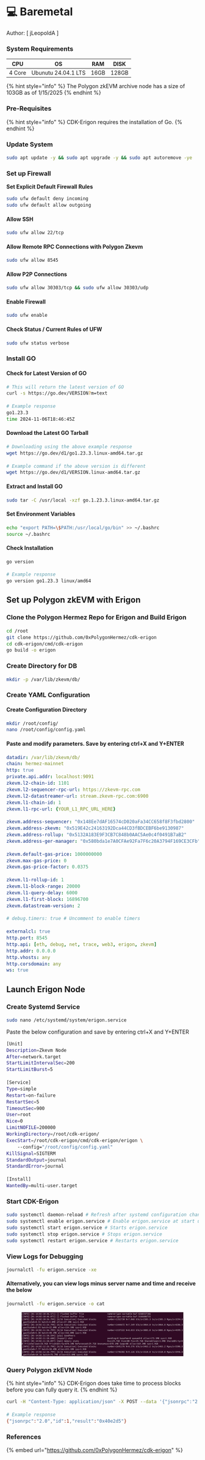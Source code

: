 # 💻 Baremetal

Author: \[ jLeopoldA ]

### System Requirements <a href="#system-requirements" id="system-requirements"></a>

| CPU    | OS                  | RAM  | DISK  |
| ------ | ------------------- | ---- | ----- |
| 4 Core | Ubunutu 24.04.1 LTS | 16GB | 128GB |

{% hint style="info" %}
The Polygon zkEVM archive node has a size of 103GB as of 1/15/2025
{% endhint %}

### Pre-Requisites <a href="#pre-requisites" id="pre-requisites"></a>

{% hint style="info" %}
CDK-Erigon requires the installation of Go.
{% endhint %}

### Update System

```bash
sudo apt update -y && sudo apt upgrade -y && sudo apt autoremove -ye
```

### Set up Firewall <a href="#set-up-firewall" id="set-up-firewall"></a>

**Set Explicit Default Firewall Rules**

```bash
sudo ufw default deny incoming
sudo ufw default allow outgoing
```

#### Allow SSH

```bash
sudo ufw allow 22/tcp
```

#### Allow Remote RPC Connections with Polygon Zkevm

```bash
sudo ufw allow 8545
```

#### Allow P2P Connections

```bash
sudo ufw allow 30303/tcp && sudo ufw allow 30303/udp
```

#### Enable Firewall

```bash
sudo ufw enable
```

#### Check Status / Current Rules of UFW

```bash
sudo ufw status verbose
```

### Install GO

#### Check for Latest Version of GO

```bash
# This will return the latest version of GO
curl -s https://go.dev/VERSION?m=text

# Example response
go1.23.3
time 2024-11-06T18:46:45Z
```

#### Download the Latest GO Tarball

```bash
# Downloading using the above example response
wget https://go.dev/d1/go1.23.3.linux-amd64.tar.gz

# Example command if the above version is different
wget https://go.dev/d1/VERSION.linux-amd64.tar.gz
```

#### Extract and Install GO

```bash
sudo tar -C /usr/local -xzf go.1.23.3.linux-amd64.tar.gz
```

#### Set Environment Variables

```bash
echo "export PATH=\$PATH:/usr/local/go/bin" >> ~/.bashrc
source ~/.bashrc
```

#### Check Installation

```bash
go version

# Example response
go version go1.23.3 linux/amd64
```

## Set up Polygon zkEVM with Erigon

### Clone the Polygon Hermez Repo for Erigon and Build Erigon

```bash
cd /root
git clone https://github.com/0xPolygonHermez/cdk-erigon
cd cdk-erigon/cmd/cdk-erigon
go build -o erigon
```

### Create Directory for DB

```bash
mkdir -p /var/lib/zkevm/db/
```

### Create YAML Configuration

#### Create Configuration Directory

```bash
mkdir /root/config/
nano /root/config/config.yaml
```

#### Paste and modify parameters. Save by entering ctrl+X and Y+ENTER&#x20;

```yaml
datadir: /var/lib/zkevm/db/
chain: hermez-mainnet
http: true
private.api.addr: localhost:9091
zkevm.l2-chain-id: 1101
zkevm.l2-sequencer-rpc-url: https://zkevm-rpc.com
zkevm.l2-datastreamer-url: stream.zkevm-rpc.com:6900
zkevm.l1-chain-id: 1
zkevm.l1-rpc-url: {YOUR_L1_RPC_URL_HERE}

zkevm.address-sequencer: "0x148Ee7dAF16574cD020aFa34CC658f8F3fbd2800"
zkevm.address-zkevm: "0x519E42c24163192Dca44CD3fBDCEBF6be9130987"
zkevm.address-rollup: "0x5132A183E9F3CB7C848b0AAC5Ae0c4f0491B7aB2"
zkevm.address-ger-manager: "0x580bda1e7A0CFAe92Fa7F6c20A3794F169CE3CFb"

zkevm.default-gas-price: 1000000000
zkevm.max-gas-price: 0
zkevm.gas-price-factor: 0.0375

zkevm.l1-rollup-id: 1
zkevm.l1-block-range: 20000
zkevm.l1-query-delay: 6000
zkevm.l1-first-block: 16896700
zkevm.datastream-version: 2

# debug.timers: true # Uncomment to enable timers

externalcl: true
http.port: 8545
http.api: [eth, debug, net, trace, web3, erigon, zkevm]
http.addr: 0.0.0.0
http.vhosts: any
http.corsdomain: any
ws: true
```

## Launch Erigon Node

### Create Systemd Service

```bash
sudo nano /etc/systemd/system/erigon.service
```

Paste the below configuration and save by entering ctrl+X and Y+ENTER

```bash
[Unit]
Description=Zkevm Node
After=network.target
StartLimitIntervalSec=200
StartLimitBurst=5

[Service]
Type=simple
Restart=on-failure
RestartSec=5
TimeoutSec=900
User=root
Nice=0
LimitNOFILE=200000
WorkingDirectory=/root/cdk-erigon/
ExecStart=/root/cdk-erigon/cmd/cdk-erigon/erigon \
	--config="/root/config/config.yaml"
KillSignal=SIGTERM
StandardOutput=journal
StandardError=journal

[Install]
WantedBy=multi-user.target
```

### Start CDK-Erigon

```bash
sudo systemctl daemon-reload # Refresh after systemd configuration changes
sudo systemctl enable erigon.service # Enable erigon.service at start up
sudo systemctl start erigon.service # Starts erigon.service
sudo systemctl stop erigon.service # Stops erigon.service
sudo systemctl restart erigon.service # Restarts erigon.service
```

### View Logs for Debugging

```bash
journalctl -fu erigon.service -xe
```

#### Alternatively, you can view logs minus server name and time and receive the below

```bash
journalctl -fu erigon.service -o cat
```

<figure><img src="../../../.gitbook/assets/Screenshot from 2025-01-13 20-13-35.png" alt=""><figcaption></figcaption></figure>

### Query Polygon zkEVM Node

{% hint style="info" %}
CDK-Erigon does take time to process blocks before you can fully query it.
{% endhint %}

```bash
curl -H "Content-Type: application/json" -X POST --data '{"jsonrpc":"2.0","method":"eth_blockNumber","params":[],"id":1}' http://localhost:8545

# Example response
{"jsonrpc":"2.0","id":1,"result":"0x40e2d5"}
```

### References <a href="#references" id="references"></a>

{% embed url="https://github.com/0xPolygonHermez/cdk-erigon" %}
